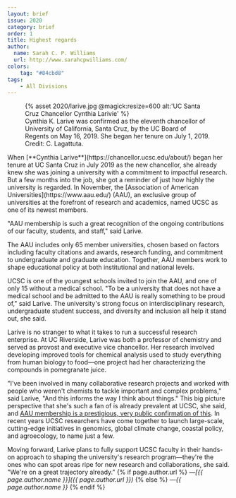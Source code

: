 ```yaml
---
layout: brief
issue: 2020
category: brief
order: 1
title: Highest regards
author:
  name: Sarah C. P. Williams
  url: http://www.sarahcpwilliams.com/
colors:
    tag: "#84cbd8"
tags:
    - All Divisions
---
```

<figure class="">
  {% asset 2020/larive.jpg @magick:resize=600 alt:'UC Santa Cruz Chancellor Cynthia Larivie' %}<figcaption>Cynthia K. Larive was confirmed as the eleventh chancellor of University of California, Santa Cruz, by the UC Board of Regents on May 16, 2019. She began her tenure on July 1, 2019. Credit: C. Lagattuta.</figcaption>
</figure>
When [**Cynthia Larive**](https://chancellor.ucsc.edu/about/) began her
tenure at UC Santa Cruz in July 2019 as the new chancellor, she already
knew she was joining a university with a commitment to impactful
research. But a few months into the job, she got a reminder of just how
highly the university is regarded. In November, the [Association of
American Universities](https://www.aau.edu/) (AAU), an exclusive group
of universities at the forefront of research and academics, named UCSC
as one of its newest members.

"AAU membership is such a great recognition of the ongoing contributions
of our faculty, students, and staff," said Larive.

The AAU includes only 65 member universities, chosen based on factors
including faculty citations and awards, research funding, and commitment
to undergraduate and graduate education. Together, AAU members work to
shape educational policy at both institutional and national levels.

UCSC is one of the youngest schools invited to join the AAU, and one of
only 15 without a medical school. "To be a university that does not have
a medical school and be admitted to the AAU is really something to be
proud of," said Larive. The university's strong focus on
interdisciplinary research, undergraduate student success, and diversity
and inclusion all help it stand out, she said.

Larive is no stranger to what it takes to run a successful research
enterprise. At UC Riverside, Larive was both a professor of chemistry
and served as provost and executive vice chancellor. Her research
involved developing improved tools for chemical analysis used to study
everything from human biology to food&mdash;one project had her
characterizing the compounds in pomegranate juice.

"I've been involved in many collaborative research projects and worked
with people who weren't chemists to tackle important and complex
problems," said Larive, "And this informs the way I think about things."
This big picture perspective that she's such a fan of is already
prevalent at UCSC, she said, and [AAU membership is a prestigious, very
public confirmation of this](https://news.ucsc.edu/2019/11/aau.html). In
recent years UCSC researchers have come together to launch large-scale,
cutting-edge initiatives in genomics, global climate change, coastal
policy, and agroecology, to name just a few.

Moving forward, Larive plans to fully support UCSC faculty in their
hands-on approach to shaping the university's research program&mdash;they're
the ones who can spot areas ripe for new research and collaborations,
she said. "We're on a great trajectory already."
{% if page.author.url %}
 *&mdash;[{{ page.author.name }}]({{ page.author.url }})*
{% else %}
*&mdash;{{ page.author.name }}*
{% endif %}
